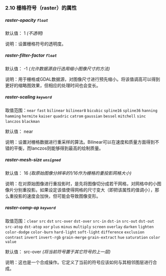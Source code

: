 ### 2.10 栅格符号（raster）的属性

##### raster-opacity `float`

默认值： 1 _(不透明)_

说明：设置栅格符号的透明度。



##### raster-filter-factor `float`

默认值： -1 _(允许数据源自行选用缩小图像尺寸的方法)_

说明：用于栅格或GDAL数据源，对图像尺寸进行预先缩小。将该值调高可以得到更好的缩略图效果，但相应的处理时间也会变长。



##### raster-scaling `keyword`

取值范围：`near` `fast` `bilinear` `bilinear8` `bicubic` `spline16` `spline36` `hanning` `hamming` `hermite` `kaiser` `quadric` `catrom` `gaussian` `bessel` `mitchell` `sinc` `lanczos` `blackman`

默认值： near

说明：设置对栅格数据进行重采样的算法。Bilinear可以在速度和质量方面得到不错的平衡，而lanczos则能够得到最高的绘制质量。



##### raster-mesh-size `unsigned`

默认值： 16 _(取原始图像分辨率的1/16作为栅格的重投影网格大小)_

说明：在对原始图像进行重投影时，是先将图像切分成若干网格，对网格中的小图像片分别重投影。如果设定该值使得网格的尺寸变大（即把该属性的值调小），那么重投影的速度会加快，但可能会导致图像变形。



##### raster-comp-op `keyword`

取值范围：`clear` `src` `dst` `src-over` `dst-over` `src-in` `dst-in` `src-out` `dst-out` `src-atop` `dst-atop` `xor` `plus` `minus` `multiply` `screen` `overlay` `darken` `lighten` `color-dodge` `color-burn` `hard-light` `soft-light` `difference` `exclusion` `contrast` `invert` `invert-rgb` `grain-merge` `grain-extract` `hue` `saturation` `color` `value`

默认值： src-over _(将当前符号置于其它符号的上一层)_

说明：这也是一个合成操作。它定义了当前的符号应该如何与其相邻图层进行合成。

